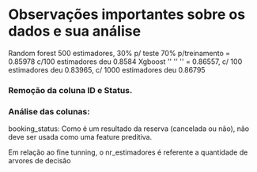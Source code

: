 # Observações importantes sobre os dados e sua análise
Random forest 500 estimadores, 30% p/ teste 70% p/treinamento = 0.85978 c/100 estimadores deu 0.8584
Xgboost '' '' '' = 0.86557, c/ 100 estimadores deu 0.83965, c/ 1000 estimadores deu 0.86795

### Remoção da coluna ID e Status.
### Análise das colunas: 

booking_status: Como é um resultado da reserva (cancelada ou não), não deve ser usada como uma feature preditiva.

Em relação ao fine tunning, o nr_estimadores é referente a quantidade de arvores de decisão